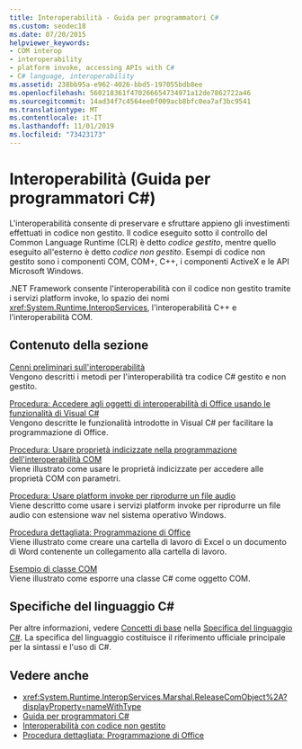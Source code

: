 ```yaml
---
title: Interoperabilità - Guida per programmatori C#
ms.custom: seodec18
ms.date: 07/20/2015
helpviewer_keywords:
- COM interop
- interoperability
- platform invoke, accessing APIs with C#
- C# language, interoperability
ms.assetid: 238bb95a-e962-4026-bbd5-197055bdb8ee
ms.openlocfilehash: 560218361f470266654734971a12de7862722a46
ms.sourcegitcommit: 14ad34f7c4564ee0f009acb8bfc0ea7af3bc9541
ms.translationtype: MT
ms.contentlocale: it-IT
ms.lasthandoff: 11/01/2019
ms.locfileid: "73423173"
---
```

# <a name="interoperability-c-programming-guide"></a>Interoperabilità (Guida per programmatori C#)
L'interoperabilità consente di preservare e sfruttare appieno gli investimenti effettuati in codice non gestito. Il codice eseguito sotto il controllo del Common Language Runtime (CLR) è detto *codice gestito*, mentre quello eseguito all'esterno è detto *codice non gestito*. Esempi di codice non gestito sono i componenti COM, COM+, C++, i componenti ActiveX e le API Microsoft Windows.  
  
 .NET Framework consente l'interoperabilità con il codice non gestito tramite i servizi platform invoke, lo spazio dei nomi <xref:System.Runtime.InteropServices>, l'interoperabilità C++ e l'interoperabilità COM.  
  
## <a name="in-this-section"></a>Contenuto della sezione  
 [Cenni preliminari sull'interoperabilità](./interoperability-overview.md)  
 Vengono descritti i metodi per l'interoperabilità tra codice C# gestito e non gestito.  
  
 [Procedura: Accedere agli oggetti di interoperabilità di Office usando le funzionalità di Visual C#](./how-to-access-office-onterop-objects.md)  
 Vengono descritte le funzionalità introdotte in Visual C# per facilitare la programmazione di Office.  
  
 [Procedura: Usare proprietà indicizzate nella programmazione dell'interoperabilità COM](./how-to-use-indexed-properties-in-com-interop-rogramming.md)  
 Viene illustrato come usare le proprietà indicizzate per accedere alle proprietà COM con parametri.  
  
 [Procedura: Usare platform invoke per riprodurre un file audio](./how-to-use-platform-invoke-to-play-a-wave-file.md)  
 Viene descritto come usare i servizi platform invoke per riprodurre un file audio con estensione wav nel sistema operativo Windows.  
  
 [Procedura dettagliata: Programmazione di Office](./walkthrough-office-programming.md)  
 Viene illustrato come creare una cartella di lavoro di Excel o un documento di Word contenente un collegamento alla cartella di lavoro.  
  
 [Esempio di classe COM](./example-com-class.md)  
 Viene illustrato come esporre una classe C# come oggetto COM.  
  
## <a name="c-language-specification"></a>Specifiche del linguaggio C#  

Per altre informazioni, vedere [Concetti di base](~/_csharplang/spec/unsafe-code.md) nella [Specifica del linguaggio C#](/dotnet/csharp/language-reference/language-specification/introduction). La specifica del linguaggio costituisce il riferimento ufficiale principale per la sintassi e l'uso di C#.
  
## <a name="see-also"></a>Vedere anche

- <xref:System.Runtime.InteropServices.Marshal.ReleaseComObject%2A?displayProperty=nameWithType>
- [Guida per programmatori C#](../index.md)
- [Interoperabilità con codice non gestito](../../../framework/interop/index.md)
- [Procedura dettagliata: Programmazione di Office](./walkthrough-office-programming.md)
